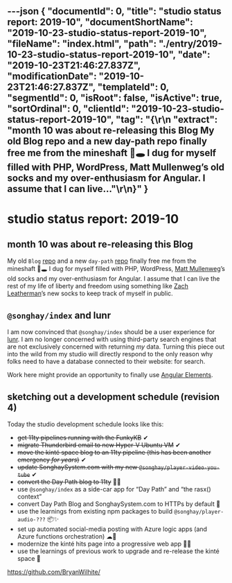 ---json
{
  "documentId": 0,
  "title": "studio status report: 2019-10",
  "documentShortName": "2019-10-23-studio-status-report-2019-10",
  "fileName": "index.html",
  "path": "./entry/2019-10-23-studio-status-report-2019-10",
  "date": "2019-10-23T21:46:27.837Z",
  "modificationDate": "2019-10-23T21:46:27.837Z",
  "templateId": 0,
  "segmentId": 0,
  "isRoot": false,
  "isActive": true,
  "sortOrdinal": 0,
  "clientId": "2019-10-23-studio-status-report-2019-10",
  "tag": "{\r\n  \"extract\": \"month 10 was about re-releasing this Blog My old Blog repo and a new day-path repo finally free me from the mineshaft 🐰🕳 I dug for myself filled with PHP, WordPress, Matt Mullenweg’s old socks and my over-enthusiasm for Angular. I assume that I can live…\"\r\n}"
}
---

# studio status report: 2019-10

## month 10 was about re-releasing this Blog

My old `Blog` [repo](https://github.com/BryanWilhite/Blog) and a new `day-path` [repo](https://github.com/BryanWilhite/day-path) finally free me from the mineshaft 🐰🕳 I dug for myself filled with PHP, WordPress, [Matt Mullenweg](https://en.wikipedia.org/wiki/Matt_Mullenweg)’s old socks and my over-enthusiasm for Angular. I assume that I can live the rest of my life of liberty and freedom using something like [Zach Leatherman](https://twitter.com/zachleat/)’s new socks to keep track of myself in public.

## `@songhay/index` and lunr

I am now convinced that `@songhay/index` should be a user experience for [lunr](https://lunrjs.com/). I am no longer concerned with using third-party search engines that are not exclusively concerned with returning _my_ data. Turning this piece out into the wild from my studio will directly respond to the only reason why folks need to have a database connected to their website: for search.

Work here might provide an opportunity to finally use [Angular Elements](https://angular.io/guide/elements).

## sketching out a development schedule (revision 4)

Today the studio development schedule looks like this:

* ~~get 11ty pipelines running with the FunkyKB~~ ✔
* ~~migrate Thunderbird email to new Hyper-V Ubuntu VM~~ ✔
* ~~move the kinté space blog to an 11ty pipeline (this has been another emergency *for years*)~~ ✔
* ~~update SonghaySystem.com with my new `@songhay/player-video-you-tube`~~ ✔
* ~~convert the Day Path blog to 11ty~~ 💪💡
* use `@songhay/index` as a side-car app for “Day Path” and “the rasx() context”
* convert Day Path Blog and SonghaySystem.com to HTTPs by default 🔐
* use the learnings from existing npm packages to build `@songhay/player-audio-???` 📦✨
* set up automated social-media posting with Azure logic apps (and Azure functions orchestration) ☁🤖
* modernize the kinté hits page into a progressive web app 💄✨
* use the learnings of previous work to upgrade and re-release the kinté space 🚀

<https://github.com/BryanWilhite/>
